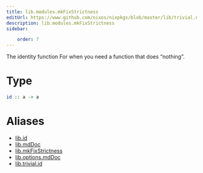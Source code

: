 ```yaml
---
title: lib.modules.mkFixStrictness
editUrl: https://www.github.com/nixos/nixpkgs/blob/master/lib/trivial.nix#L19C5
description: lib.modules.mkFixStrictness
sidebar:

    order: 7
---
```


The identity function
For when you need a function that does “nothing”.

# Type

```haskell
id :: a -> a
```


# Aliases

- [lib.id](/reference/libid)
- [lib.mdDoc](/reference/libmdDoc)
- [lib.mkFixStrictness](/reference/libmkFixStrictness)
- [lib.options.mdDoc](/reference/liboptions.mdDoc)
- [lib.trivial.id](/reference/libtrivial.id)


